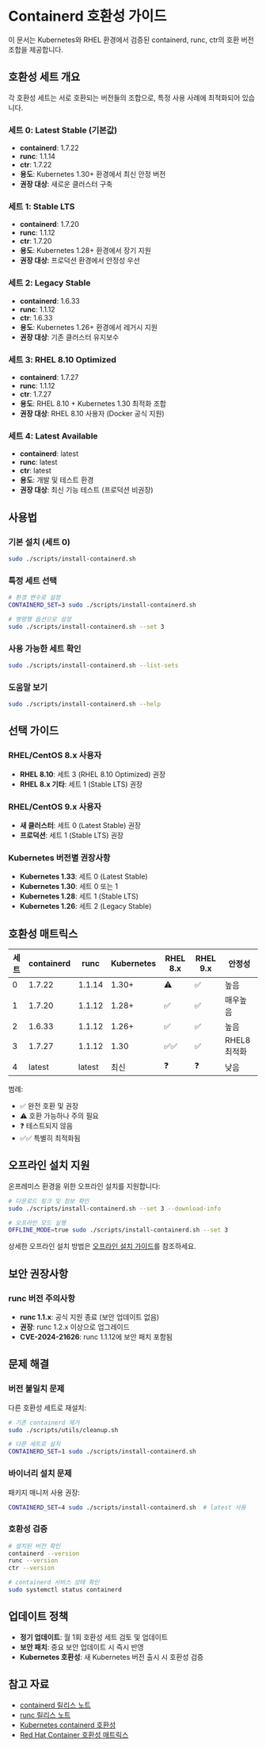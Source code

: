 # Containerd 호환성 가이드

이 문서는 Kubernetes와 RHEL 환경에서 검증된 containerd, runc, ctr의 호환 버전 조합을 제공합니다.

## 호환성 세트 개요

각 호환성 세트는 서로 호환되는 버전들의 조합으로, 특정 사용 사례에 최적화되어 있습니다.

### 세트 0: Latest Stable (기본값)
- **containerd**: 1.7.22
- **runc**: 1.1.14  
- **ctr**: 1.7.22
- **용도**: Kubernetes 1.30+ 환경에서 최신 안정 버전
- **권장 대상**: 새로운 클러스터 구축

### 세트 1: Stable LTS
- **containerd**: 1.7.20
- **runc**: 1.1.12
- **ctr**: 1.7.20  
- **용도**: Kubernetes 1.28+ 환경에서 장기 지원
- **권장 대상**: 프로덕션 환경에서 안정성 우선

### 세트 2: Legacy Stable
- **containerd**: 1.6.33
- **runc**: 1.1.12
- **ctr**: 1.6.33
- **용도**: Kubernetes 1.26+ 환경에서 레거시 지원
- **권장 대상**: 기존 클러스터 유지보수

### 세트 3: RHEL 8.10 Optimized
- **containerd**: 1.7.27
- **runc**: 1.1.12
- **ctr**: 1.7.27
- **용도**: RHEL 8.10 + Kubernetes 1.30 최적화 조합
- **권장 대상**: RHEL 8.10 사용자 (Docker 공식 지원)

### 세트 4: Latest Available
- **containerd**: latest
- **runc**: latest
- **ctr**: latest
- **용도**: 개발 및 테스트 환경
- **권장 대상**: 최신 기능 테스트 (프로덕션 비권장)

## 사용법

### 기본 설치 (세트 0)
```bash
sudo ./scripts/install-containerd.sh
```

### 특정 세트 선택
```bash
# 환경 변수로 설정
CONTAINERD_SET=3 sudo ./scripts/install-containerd.sh

# 명령행 옵션으로 설정
sudo ./scripts/install-containerd.sh --set 3
```

### 사용 가능한 세트 확인
```bash
sudo ./scripts/install-containerd.sh --list-sets
```

### 도움말 보기
```bash
sudo ./scripts/install-containerd.sh --help
```

## 선택 가이드

### RHEL/CentOS 8.x 사용자
- **RHEL 8.10**: 세트 3 (RHEL 8.10 Optimized) 권장
- **RHEL 8.x 기타**: 세트 1 (Stable LTS) 권장

### RHEL/CentOS 9.x 사용자
- **새 클러스터**: 세트 0 (Latest Stable) 권장
- **프로덕션**: 세트 1 (Stable LTS) 권장

### Kubernetes 버전별 권장사항
- **Kubernetes 1.33**: 세트 0 (Latest Stable)
- **Kubernetes 1.30**: 세트 0 또는 1
- **Kubernetes 1.28**: 세트 1 (Stable LTS)
- **Kubernetes 1.26**: 세트 2 (Legacy Stable)

## 호환성 매트릭스

| 세트 | containerd | runc | Kubernetes | RHEL 8.x | RHEL 9.x | 안정성 |
|------|------------|------|------------|----------|----------|--------|
| 0    | 1.7.22     | 1.1.14 | 1.30+    | ⚠️       | ✅       | 높음   |
| 1    | 1.7.20     | 1.1.12 | 1.28+    | ✅       | ✅       | 매우높음|
| 2    | 1.6.33     | 1.1.12 | 1.26+    | ✅       | ✅       | 높음   |
| 3    | 1.7.27     | 1.1.12 | 1.30     | ✅✅     | ✅       | RHEL8최적화|
| 4    | latest     | latest | 최신     | ❓       | ❓       | 낮음   |

범례:
- ✅ 완전 호환 및 권장
- ⚠️ 호환 가능하나 주의 필요  
- ❓ 테스트되지 않음
- ✅✅ 특별히 최적화됨

## 오프라인 설치 지원

온프레미스 환경을 위한 오프라인 설치를 지원합니다:

```bash
# 다운로드 링크 및 정보 확인
sudo ./scripts/install-containerd.sh --set 3 --download-info

# 오프라인 모드 실행
OFFLINE_MODE=true sudo ./scripts/install-containerd.sh --set 3
```

상세한 오프라인 설치 방법은 [오프라인 설치 가이드](offline-installation.md)를 참조하세요.

## 보안 권장사항

### runc 버전 주의사항
- **runc 1.1.x**: 공식 지원 종료 (보안 업데이트 없음)
- **권장**: runc 1.2.x 이상으로 업그레이드
- **CVE-2024-21626**: runc 1.1.12에 보안 패치 포함됨

## 문제 해결

### 버전 불일치 문제
다른 호환성 세트로 재설치:
```bash
# 기존 containerd 제거
sudo ./scripts/utils/cleanup.sh

# 다른 세트로 설치
CONTAINERD_SET=1 sudo ./scripts/install-containerd.sh
```

### 바이너리 설치 문제
패키지 매니저 사용 권장:
```bash
CONTAINERD_SET=4 sudo ./scripts/install-containerd.sh  # latest 사용
```

### 호환성 검증
```bash
# 설치된 버전 확인
containerd --version
runc --version
ctr --version

# containerd 서비스 상태 확인
sudo systemctl status containerd
```

## 업데이트 정책

- **정기 업데이트**: 월 1회 호환성 세트 검토 및 업데이트
- **보안 패치**: 중요 보안 업데이트 시 즉시 반영
- **Kubernetes 호환성**: 새 Kubernetes 버전 출시 시 호환성 검증

## 참고 자료

- [containerd 릴리스 노트](https://github.com/containerd/containerd/releases)
- [runc 릴리스 노트](https://github.com/opencontainers/runc/releases)
- [Kubernetes containerd 호환성](https://kubernetes.io/docs/setup/production-environment/container-runtimes/#containerd)
- [Red Hat Container 호환성 매트릭스](https://access.redhat.com/support/policy/rhel-container-compatibility)